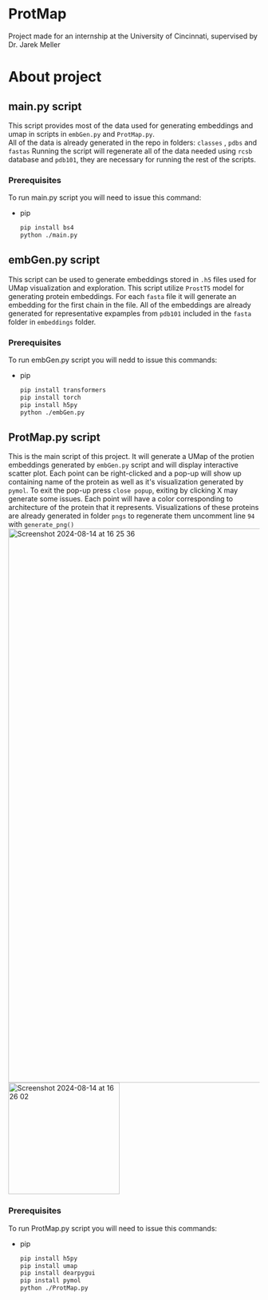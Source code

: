 # ProtMap <br>
Project made for an internship at the University of Cincinnati, supervised by Dr. Jarek Meller <br>

# About project <br>

## main.py script <br>
This script provides most of the data used for generating embeddings and umap in scripts in `embGen.py` and `ProtMap.py`. <br>
All of the data is already generated in the repo in folders: `classes` , `pdbs` and `fastas`
Running the script will regenerate all of the data needed using `rcsb` database and `pdb101`, they are necessary for running the rest of the scripts.

### Prerequisites <br>
To run main.py script you will need to issue this command:
* pip
  ```sh
  pip install bs4
  python ./main.py

## embGen.py script <br>
This script can be used to generate embeddings stored in `.h5` files used for UMap visualization and exploration. This script utilize `ProstT5` model for generating protein embeddings. For each `fasta` file it will generate an embedding for the first chain in the file. All of the embeddings are already generated for representative expamples from `pdb101` included in the `fasta` folder in `embeddings` folder.

### Prerequisites <br>
To run embGen.py script you will nedd to issue this commands:
* pip
  ```sh
  pip install transformers
  pip install torch
  pip install h5py
  python ./embGen.py

## ProtMap.py script <br>
This is the main script of this project. It will generate a UMap of the protien embeddings generated by `embGen.py` script and will display interactive scatter plot. Each point can be right-clicked and a pop-up will show up containing name of the protein as well as it's visualization generated by `pymol`. To exit the pop-up press `close popup`, exiting by clicking X may generate some issues. Each point will have a color corresponding to architecture of the protein that it represents. Visualizations of these proteins are already generated in folder `pngs` to regenerate them uncomment line `94` with `generate_png()`
<img width="1109" alt="Screenshot 2024-08-14 at 16 25 36" src="https://github.com/user-attachments/assets/a9afa0e0-f8ba-4b5a-9637-533466a92c81">
<img width="223" alt="Screenshot 2024-08-14 at 16 26 02" src="https://github.com/user-attachments/assets/c58e2df8-bc04-49ad-8ece-a1e8d945b896">

### Prerequisites <br>
To run ProtMap.py script you will need to issue this commands:
* pip
  ```sh
  pip install h5py
  pip install umap
  pip install dearpygui
  pip install pymol
  python ./ProtMap.py
